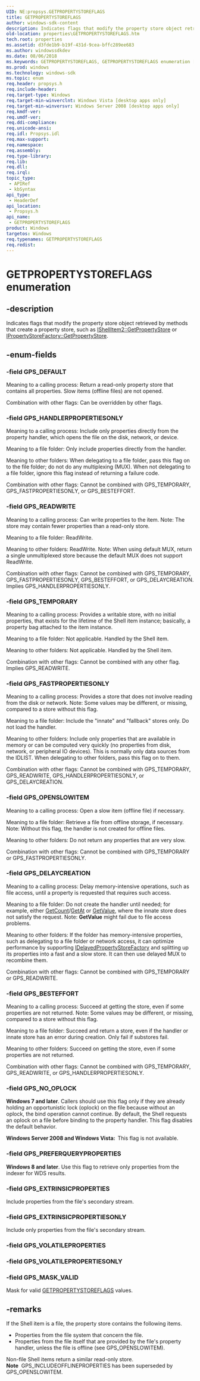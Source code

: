 ```yaml
---
UID: NE:propsys.GETPROPERTYSTOREFLAGS
title: GETPROPERTYSTOREFLAGS
author: windows-sdk-content
description: Indicates flags that modify the property store object retrieved by methods that create a property store, such as IShellItem2::GetPropertyStore or IPropertyStoreFactory::GetPropertyStore.
old-location: properties\GETPROPERTYSTOREFLAGS.htm
tech.root: properties
ms.assetid: d3fde1b9-b19f-431d-9cea-bffc289ee683
ms.author: windowssdkdev
ms.date: 08/06/2018
ms.keywords: GETPROPERTYSTOREFLAGS, GETPROPERTYSTOREFLAGS enumeration [Windows Properties], GPS_BESTEFFORT, GPS_DEFAULT, GPS_DELAYCREATION, GPS_EXTRINSICPROPERTIES, GPS_EXTRINSICPROPERTIESONLY, GPS_FASTPROPERTIESONLY, GPS_HANDLERPROPERTIESONLY, GPS_MASK_VALID, GPS_NO_OPLOCK, GPS_OPENSLOWITEM, GPS_PREFERQUERYPROPERTIES, GPS_READWRITE, GPS_TEMPORARY, _shell_GETPROPERTYSTOREFLAGS, properties.GETPROPERTYSTOREFLAGS, propsys/GETPROPERTYSTOREFLAGS, propsys/GPS_BESTEFFORT, propsys/GPS_DEFAULT, propsys/GPS_DELAYCREATION, propsys/GPS_EXTRINSICPROPERTIES, propsys/GPS_EXTRINSICPROPERTIESONLY, propsys/GPS_FASTPROPERTIESONLY, propsys/GPS_HANDLERPROPERTIESONLY, propsys/GPS_MASK_VALID, propsys/GPS_NO_OPLOCK, propsys/GPS_OPENSLOWITEM, propsys/GPS_PREFERQUERYPROPERTIES, propsys/GPS_READWRITE, propsys/GPS_TEMPORARY, shell.GETPROPERTYSTOREFLAGS
ms.prod: windows
ms.technology: windows-sdk
ms.topic: enum
req.header: propsys.h
req.include-header: 
req.target-type: Windows
req.target-min-winverclnt: Windows Vista [desktop apps only]
req.target-min-winversvr: Windows Server 2008 [desktop apps only]
req.kmdf-ver: 
req.umdf-ver: 
req.ddi-compliance: 
req.unicode-ansi: 
req.idl: Propsys.idl
req.max-support: 
req.namespace: 
req.assembly: 
req.type-library: 
req.lib: 
req.dll: 
req.irql: 
topic_type:
 - APIRef
 - kbSyntax
api_type:
 - HeaderDef
api_location:
 - Propsys.h
api_name:
 - GETPROPERTYSTOREFLAGS
product: Windows
targetos: Windows
req.typenames: GETPROPERTYSTOREFLAGS
req.redist: 
---
```


# GETPROPERTYSTOREFLAGS enumeration


## -description


Indicates flags that modify the property store object retrieved by methods that create a property store, such as <a href="https://msdn.microsoft.com/706b2551-a9b0-4368-babb-e54cea6d297e">IShellItem2::GetPropertyStore</a> or <a href="https://msdn.microsoft.com/library/Bb761447(v=VS.85).aspx">IPropertyStoreFactory::GetPropertyStore</a>.


## -enum-fields




### -field GPS_DEFAULT

Meaning to a calling process: Return a read-only property store that contains all properties. Slow items (offline files) are not opened. 
			    
                

Combination with other flags: Can be overridden by other flags.


### -field GPS_HANDLERPROPERTIESONLY

Meaning to a calling process: Include only properties directly from the property handler, which opens the file on the disk, network, or device. 

			    

Meaning to a file folder: Only include properties directly from the handler.

Meaning to other folders: When delegating to a file folder, pass this flag on to the file folder; do not do any multiplexing (MUX). When not delegating to a file folder, ignore this flag instead of returning a failure code.

Combination with other flags: Cannot be combined with GPS_TEMPORARY, GPS_FASTPROPERTIESONLY, or GPS_BESTEFFORT.


### -field GPS_READWRITE

Meaning to a calling process: Can write properties to the item. Note: The store may contain fewer properties than a read-only store.
			
                

Meaning to a file folder: ReadWrite.

Meaning to other folders: ReadWrite. Note: When using default MUX, return a single unmultiplexed store because the default MUX does not support ReadWrite.

Combination with other flags: Cannot be combined with GPS_TEMPORARY, GPS_FASTPROPERTIESONLY, GPS_BESTEFFORT, or GPS_DELAYCREATION. Implies GPS_HANDLERPROPERTIESONLY.


### -field GPS_TEMPORARY

Meaning to a calling process: Provides a writable store, with no initial properties, that exists for the lifetime of the Shell item instance; basically, a property bag attached to the item instance.
			
                

Meaning to a file folder: Not applicable. Handled by the Shell item.

Meaning to other folders: Not applicable. Handled by the Shell item.

Combination with other flags: Cannot be combined with any other flag. Implies GPS_READWRITE.


### -field GPS_FASTPROPERTIESONLY

Meaning to a calling process: Provides a store that does not involve reading from the disk or network. Note: Some values may be different, or missing, compared to a store without this flag.
			
                

Meaning to a file folder: Include the "innate" and "fallback" stores only. Do not load the handler.

Meaning to other folders: Include only properties that are available in memory or can be computed very quickly (no properties from disk, network, or peripheral IO devices). This is normally only data sources from the IDLIST. When delegating to other folders, pass this flag on to them.

Combination with other flags: Cannot be combined with GPS_TEMPORARY, GPS_READWRITE, GPS_HANDLERPROPERTIESONLY, or GPS_DELAYCREATION.


### -field GPS_OPENSLOWITEM

Meaning to a calling process: Open a slow item (offline file) if necessary.
			    
                

Meaning to a file folder: Retrieve a file from offline storage, if necessary. Note: Without this flag, the handler is not created for offline files.

Meaning to other folders: Do not return any properties that are very slow.

Combination with other flags: Cannot be combined with GPS_TEMPORARY or GPS_FASTPROPERTIESONLY.


### -field GPS_DELAYCREATION

Meaning to a calling process: Delay memory-intensive operations, such as file access, until a property is requested that requires such access.
			    
                

Meaning to a file folder: Do not create the handler until needed; for example, either <a href="https://msdn.microsoft.com/en-us/library/ms535454(v=VS.85).aspx">GetCount</a>/<a href="https://msdn.microsoft.com/en-us/library/Dd372028(v=VS.85).aspx">GetAt</a> or <a href="https://msdn.microsoft.com/en-us/library/ms536253(v=VS.85).aspx">GetValue</a>, where the innate store does not satisfy the request. Note: <b>GetValue</b> might fail due to file access problems.

Meaning to other folders: If the folder has memory-intensive properties, such as delegating to a file folder or network access, it can optimize performance by supporting <a href="https://msdn.microsoft.com/855c9f10-9f40-4c60-a669-551fa51133f5">IDelayedPropertyStoreFactory</a> and splitting up its properties into a fast and a slow store. It can then use delayed MUX to recombine them.

Combination with other flags: Cannot be combined with GPS_TEMPORARY or GPS_READWRITE.


### -field GPS_BESTEFFORT

Meaning to a calling process: Succeed at getting the store, even if some properties are not returned. Note: Some values may be different, or missing, compared to a store without this flag.
			    
                

Meaning to a file folder: Succeed and return a store, even if the handler or innate store has an error during creation. Only fail if substores fail.

Meaning to other folders: Succeed on getting the store, even if some properties are not returned.

Combination with other flags: Cannot be combined with GPS_TEMPORARY, GPS_READWRITE, or GPS_HANDLERPROPERTIESONLY.


### -field GPS_NO_OPLOCK

<b>Windows 7 and later</b>. Callers should use this flag only if they are already holding an opportunistic lock (oplock) on the file because without an oplock, the bind operation cannot continue. By default, the Shell requests an oplock on a file before binding to the property handler. This flag disables the default behavior. 

<b>Windows Server 2008 and Windows Vista:  </b>This flag is not available.


### -field GPS_PREFERQUERYPROPERTIES

<b>Windows 8 and later</b>. Use this flag to retrieve only properties from the indexer for WDS results.


### -field GPS_EXTRINSICPROPERTIES

Include properties from the file's secondary stream.


### -field GPS_EXTRINSICPROPERTIESONLY

Include only properties from the file's secondary stream.


### -field GPS_VOLATILEPROPERTIES


### -field GPS_VOLATILEPROPERTIESONLY


### -field GPS_MASK_VALID

Mask for valid <a href="https://msdn.microsoft.com/en-us/library/Bb762582(v=VS.85).aspx">GETPROPERTYSTOREFLAGS</a> values.


## -remarks



If the Shell item is a file, the property store contains the following items. 
                
                

<ul>
<li>Properties from the file system that concern the file.</li>
<li>Properties from the file itself that are provided by the file's property handler, unless the file is offline (see GPS_OPENSLOWITEM).</li>
</ul>
Non-file Shell items return a similar read-only store.

<div class="alert"><b>Note</b>  GPS_INCLUDEOFFLINEPROPERTIES has been superseded by GPS_OPENSLOWITEM.</div>
<div> </div>


